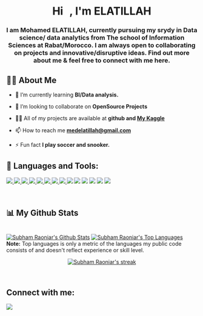 <h1 align="center">Hi <img src="https://raw.githubusercontent.com/MartinHeinz/MartinHeinz/master/wave.gif" width="10px">, I'm ELATILLAH</h1>
<h3 align="center">I am Mohamed ELATILLAH, currently pursuing my srydy in Data science/ data analytics from The school of Information Sciences at Rabat/Morocco. I am always open to collaborating on projects and innovative/disruptive ideas. Find out more about me & feel free to connect with me here.</h3>


## 🙋‍♂️ About Me



- 🌱 I’m currently learning **BI/Data analysis.**

- 👯 I’m looking to collaborate on **OpenSource Projects**

- 👨‍💻 All of my projects are available at **github and [My Kaggle](https://www.kaggle.com/mohamedelatillah)**

- 📫 How to reach me **medelatillah@gmail.com**

- ⚡ Fun fact **I play soccer and snooker.**

## 🚀 Languages and Tools:

<p align="left"> 
    <a href="https://www.python.org" target="_blank"> <img src="https://img.icons8.com/color/48/000000/python.png"/> </a> 
    <a href="https://www.java.com" target="_blank"> <img src="https://img.icons8.com/color/48/000000/java-coffee-cup-logo.png"/> </a>
    <a href="https://flask.palletsprojects.com/en/2.1.x/" target="_blank"> <img src="https://img.icons8.com/ios-filled/50/undefined/flask.png"/> </a>
    <a href="https://spring.io/projects/spring-boot" target="_blank"> <img src="https://img.icons8.com/color/48/000000/spring-logo.png"/> </a> 
    <a href="https://www.eclipse.org/" target="_blank"> <img src="https://img.icons8.com/officel/40/undefined/java-eclipse.png"/> </a> 
    <a href="https://www.w3.org/html/" target="_blank"> <img src="https://img.icons8.com/color/48/000000/html-5.png"/> </a> 
    <a href="https://www.w3schools.com/css/" target="_blank"> <img src="https://img.icons8.com/color/48/000000/css3.png"/> </a> 
    <a href="https://getbootstrap.com" target="_blank"> <img src="https://img.icons8.com/color/48/000000/bootstrap.png"/> </a>
    <a href="https://code.visualstudio.com/"><img src="https://img.icons8.com/color/48/undefined/visual-studio-code-2019.png"/></a> 
    <a href="https://www.rstudio.com/"><img src="https://img.icons8.com/fluency/48/undefined/rstudio.png"/></a>
    <a href="https://www.mathworks.com/"><img src="https://img.icons8.com/fluency/48/undefined/matlab.png"/></a>
    <a href=""></a>
    <a href="https://www.anaconda.com/"><img src="https://img.icons8.com/fluency/48/undefined/anaconda--v2.png"/></a>
    <a href="https://notepad-plus-plus.org/"><img src="https://img.icons8.com/color/48/undefined/notepad-plus-plus.png"/></a>
    <a href="https://powerbi.microsoft.com/fr-be/"><img src="https://img.icons8.com/color/48/undefined/power-bi.png"/></a>
    

   
   
</p>


<br/>


## 📊 My Github Stats

  <br/>
    <a href="https://github.com/SubhamRaoniar28/github-readme-stats"><img alt="Subham Raoniar's Github Stats" src="https://github-readme-stats.vercel.app/api?username=mohamedprojects&show_icons=true&count_private=true&theme=react&hide_border=true&bg_color=0D1117" /></a>
  <a href="https://github.com/SubhamRaoniar28/github-readme-stats"><img alt="Subham Raoniar's Top Languages" src="https://github-readme-stats.vercel.app/api/top-langs/?username=mohamedprojects&langs_count=8&count_private=true&layout=compact&theme=react&hide_border=true&bg_color=0D1117" /></a>
  <br/>
  <b>Note:</b> Top languages is only a metric of the languages my public code consists of and doesn't reflect experience or skill level.


<br/>

<p align="center">
    <a href="https://github.com/SubhamRaoniar28/github-readme-streak-stats">
        <img title="🔥 Get streak stats for your profile at git.io/streak-stats" alt="Subham Raoniar's streak" src="https://github-readme-streak-stats.herokuapp.com/?user=mohamedprojects&theme=black-ice&hide_border=true&stroke=0000&background=060A0CD0"/>
    </a>
</p>
<br/>

## Connect with me:
<p align="left">

<a href = "https://ma.linkedin.com/in/mohamed-elatillah-01579a1bb"><img src="https://img.icons8.com/fluent/48/000000/linkedin.png"/></a>

</p>


